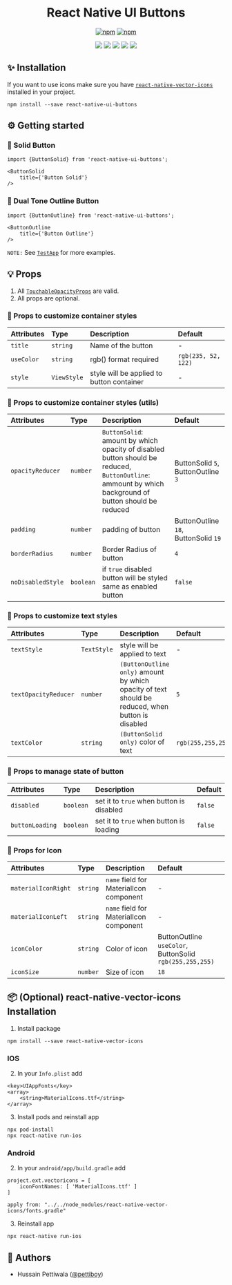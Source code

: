 <div align="center">

# React Native UI Buttons

[![npm](https://img.shields.io/npm/v/react-native-ui-buttons.svg)](https://npmjs.com/package/react-native-ui-buttons) [![npm](https://img.shields.io/npm/dm/react-native-ui-buttons.svg)](https://npmjs.com/package/react-native-ui-buttons)

![](https://img.shields.io/badge/React_Native-20232A?style=for-the-badge&logo=react&logoColor=61DAFB)
![](https://img.shields.io/badge/TypeScript-007ACC?style=for-the-badge&logo=typescript&logoColor=white)
![](https://img.shields.io/badge/npm-CB3837?style=for-the-badge&logo=npm&logoColor=white)
![](https://img.shields.io/badge/Android-3DDC84?style=for-the-badge&logo=android&logoColor=white)
![](https://img.shields.io/badge/iOS-000000?style=for-the-badge&logo=ios&logoColor=white)

</div>

## ✨ Installation

If you want to use icons make sure you have [`react-native-vector-icons`](https://github.com/oblador/react-native-vector-icons) installed in your project.

```
npm install --save react-native-ui-buttons
```

## ⚙️ Getting started

### 🚀 Solid Button

```
import {ButtonSolid} from 'react-native-ui-buttons';

<ButtonSolid
    title={'Button Solid'}
/>
```

### 🚀 Dual Tone Outline Button

```
import {ButtonOutline} from 'react-native-ui-buttons';

<ButtonOutline
    title={'Button Outline'}
/>
```

`NOTE:` See [`TestApp`](https://github.com/pettiboy/react-native-ui-buttons/blob/main/TestApp/App.tsx) for more examples.

## 💡 Props

1. All [`TouchableOpacityProps`](https://reactnative.dev/docs/touchableopacity#props) are valid.
2. All props are optional.

### 🎨 Props to customize container styles

| Attributes | Type        | Description                               | Default             |
| :--------- | :---------- | :---------------------------------------- | :------------------ |
| `title`    | `string`    | Name of the button                        | -                   |
| `useColor` | `string`    | rgb() format required                     | `rgb(235, 52, 122)` |
| `style`    | `ViewStyle` | style will be applied to button container | -                   |

### 🎨 Props to customize container styles (utils)

| Attributes        | Type      | Description                                                                                                                                           | Default                              |
| :---------------- | :-------- | :---------------------------------------------------------------------------------------------------------------------------------------------------- | :----------------------------------- |
| `opacityReducer`  | `number`  | `ButtonSolid`: amount by which opacity of disabled button should be reduced, `ButtonOutline`: ammount by which background of button should be reduced | ButtonSolid `5`, ButtonOutline `3`   |
| `padding`         | `number`  | padding of button                                                                                                                                     | ButtonOutline `18`, ButtonSolid `19` |
| `borderRadius`    | `number`  | Border Radius of button                                                                                                                               | `4`                                  |
| `noDisabledStyle` | `boolean` | if `true` disabled button will be styled same as enabled button                                                                                       | `false`                              |

### 🎨 Props to customize text styles

| Attributes           | Type        | Description                                                                                       | Default            |
| :------------------- | :---------- | :------------------------------------------------------------------------------------------------ | :----------------- |
| `textStyle`          | `TextStyle` | style will be applied to text                                                                     | -                  |
| `textOpacityReducer` | `number`    | `(ButtonOutline only)` amount by which opacity of text should be reduced, when button is disabled | `5`                |
| `textColor`          | `string`    | `(ButtonSolid only)` color of text                                                                | `rgb(255,255,255)` |

### 🎨 Props to manage state of button

| Attributes      | Type      | Description                              | Default |
| :-------------- | :-------- | :--------------------------------------- | :------ |
| `disabled`      | `boolean` | set it to `true` when button is disabled | `false` |
| `buttonLoading` | `boolean` | set it to `true` when button is loading  | `false` |

### 🎨 Props for Icon

| Attributes          | Type     | Description                             | Default                                                  |
| :------------------ | :------- | :-------------------------------------- | :------------------------------------------------------- |
| `materialIconRight` | `string` | `name` field for MaterialIcon component | -                                                        |
| `materialIconLeft`  | `string` | `name` field for MaterialIcon component | -                                                        |
| `iconColor`         | `string` | Color of icon                           | ButtonOutline `useColor`, ButtonSolid `rgb(255,255,255)` |
| `iconSize`          | `number` | Size of icon                            | `18`                                                     |

## 📦 (Optional) react-native-vector-icons Installation

1. Install package

```
npm install --save react-native-vector-icons
```

### IOS

2. In your `Info.plist` add

```
<key>UIAppFonts</key>
<array>
    <string>MaterialIcons.ttf</string>
</array>
```

3. Install pods and reinstall app

```
npx pod-install
npx react-native run-ios
```

### Android

2. In your `android/app/build.gradle` add

```
project.ext.vectoricons = [
    iconFontNames: [ 'MaterialIcons.ttf' ]
]

apply from: "../../node_modules/react-native-vector-icons/fonts.gradle"
```

3. Reinstall app

```
npx react-native run-ios
```

## 📝 Authors

- Hussain Pettiwala ([@pettiboy](https://github.com/pettiboy))
